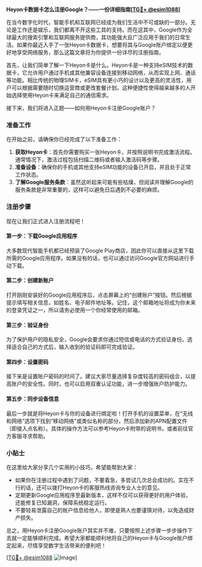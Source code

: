 **Heyon卡数据卡怎么注册Google？——一份详细指南[[TG💪+ @esim1088](https://t.me/s/esim1088)]**

在当今数字化时代，智能手机和互联网已经成为我们生活中不可或缺的一部分。无论是工作还是娱乐，我们都离不开这些工具的支持。而在这其中，Google作为全球最大的搜索引擎和互联网服务提供商，其功能强大且广泛应用于我们的日常生活。如果你最近入手了一张Heyon卡数据卡，想要将其与Google账户绑定以便更好地享受网络服务，那么这篇文章将为你提供一份详尽的注册指南。

首先，让我们简单了解一下Heyon卡是什么。Heyon卡是一种支持eSIM技术的数据卡，它允许用户通过手机或其他兼容设备连接到移动网络，从而实现上网、通话等功能。相比传统的物理SIM卡，eSIM具有更小巧的设计以及更高的灵活性，用户可以根据需要随时切换运营商或更改套餐计划。这种便捷性使得越来越多的人开始选择使用Heyon卡来满足自己的通信需求。

接下来，我们将进入正题——如何用Heyon卡注册Google账户？

### 准备工作

在开始之前，请确保你已经完成了以下准备工作：

1. **获取Heyon卡**：首先你需要购买一张Heyon卡，并按照说明书完成激活流程。通常情况下，激活过程包括扫描二维码或者输入激活码等步骤。
2. **准备设备**：确保你的手机或其他支持eSIM功能的设备已开启，并且处于正常工作状态。
3. **了解Google服务条款**：虽然这听起来可能有些枯燥，但阅读并理解Google的服务条款是非常重要的，这样可以避免日后遇到不必要的麻烦。

### 注册步骤

现在让我们正式进入注册流程吧！

#### 第一步：下载Google应用程序

大多数现代智能手机都已经预装了Google Play商店，因此你可以直接从这里下载所需的Google应用程序。如果没有的话，也可以通过访问Google官方网站进行手动下载。

#### 第二步：创建新账户

打开刚刚安装好的Google应用程序后，点击屏幕上的“创建账户”按钮。然后根据提示填写相关信息，如姓名、电子邮件地址等。记住，这个邮箱地址将成为你未来的登录凭证之一，所以请务必使用一个你经常使用的邮箱。

#### 第三步：验证身份

为了保护用户的隐私安全，Google会要求你通过短信或电话的方式验证身份。选择适合自己的方式后，输入收到的验证码即可完成验证。

#### 第四步：设置密码

接下来是设置账户密码的时间了。建议大家尽量选择复杂度较高的密码组合，以提高账户的安全性。同时，也可以启用双重认证功能，进一步增强账户防护能力。

#### 第五步：同步设备信息

最后一步就是将Heyon卡与你的设备进行绑定啦！打开手机的设置菜单，在“无线和网络”选项下找到“移动网络”或类似名称的部分，然后添加新的APN配置文件（即接入点名称）。具体的操作方法可以参考Heyon卡附带的说明书，或者前往官方客服寻求帮助。

### 小贴士

在这里给大家分享几个实用的小技巧，希望能帮到大家：

- 如果你在注册过程中遇到了问题，不要着急，多尝试几次总会成功的。实在不行的话，还可以拨打Heyon卡的客服热线咨询专业人士的意见。
- 定期更新Google应用程序至最新版本，这样不仅可以获得更好的用户体验，还能修复已知漏洞，保障系统稳定运行。
- 不要轻易泄露自己的账户信息给他人，即使是熟人也要谨慎对待，以免造成财产损失。

总之，用Heyon卡注册Google账户其实并不难，只要按照上述步骤一步步操作下去就一定能够顺利完成。希望大家都能顺利地将自己的Heyon卡与Google账户绑定起来，尽情享受数字生活带来的便利吧！

[[TG💪+ @esim1088](https://t.me/s/esim1088) ![Image](https://i.postimg.cc/4NQfJmqS/Snipaste-2025-05-13-00-14-12.png)]